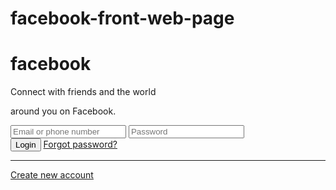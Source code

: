 # facebook-front-web-page

<!DOCTYPE html>
<html lang="en">
  <head>
    <meta charset="UTF-8">
    <meta name="viewport" content="width=device-width, initial-scale=1.0">
    <title>Facebook Login Page </title>
    <link rel="stylesheet" href="main.css">
  </head>
  <body>
    <div class="container flex">
      <div class="facebook-page flex">
        <div class="text">
          <h1>facebook</h1>
          <p>Connect with friends and the world </p>
          <p> around you on Facebook.</p>
        </div>
        <form action="#">
          <input type="email" placeholder="Email or phone number" required>
          <input type="password" placeholder="Password" required>
          <div class="link">
            <button type="submit" class="login">Login</button>
            <a href="#" class="forgot">Forgot password?</a>
          </div>
          <hr>
          <div class="button">
            <a href="#">Create new account</a>
          </div>
        </form>
      </div>
    </div>
  </body>
</html>
